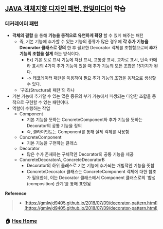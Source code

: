 ## [JAVA 객체지향 디자인 패턴, 한빛미디어](http://www.kyobobook.co.kr/product/detailViewKor.laf?mallGb=KOR&ejkGb=KOR&barcode=9788968480911&orderClick=JAj) 학습

### 데커레이터 패턴
* **객체의 결합** 을 통해 **기능을 동적으로 유연하게 확장** 할 수 있게 해주는 패턴
  * 즉, 기본 기능에 추가할 수 있는 기능의 종류가 많은 경우에 **각 추가 기능을 Decorator 클래스로 정의** 한 후 필요한 Decorator 객체를 조합함으로써 **추가 기능의 조합을 설계** 하는 방식이다.
    * Ex) 기본 도로 표시 기능에 차선 표시, 교통량 표시, 교차로 표시, 단속 카메라 표시의 4가지 추가 기능이 있을 때 추가 기능의 모든 조합은 15가지가 된다.
    * -> 데코레이터 패턴을 이용하여 필요 추가 기능의 조합을 동적으로 생성할 수 있다.
  * '구조(Structural) 패턴'의 하나
* 기본 기능에 추가할 수 있는 많은 종류의 부가 기능에서 파생되는 다양한 조합을 동적으로 구현할 수 있는 패턴이다.
* 역할이 수행하는 작업
  * Component
    * 기본 기능을 뜻하는 ConcreteComponent와 추가 기능을 뜻하는 Decorator의 공통 기능을 정의
    * 즉, 클라이언트는 Component를 통해 실제 객체를 사용함
  * ConcreteComponent
    * 기본 기능을 구현하는 클래스
  * Decorator
    * 많은 수가 존재하는 구체적인 Decorator의 공통 기능을 제공
  * ConcreteDecoratorA, ConcreteDecoratorB
    * Decorator의 하위 클래스로 기본 기능에 추가되는 개별적인 기능을 뜻함
    * ConcreteDecorator 클래스는 ConcreteComponent 객체에 대한 참조가 필요한데, 이는 Decorator 클래스에서 Component 클래스로의 '합성(composition) 관계'를 통해 표현됨

**Reference**
> - [https://gmlwjd9405.github.io/2018/07/09/decorator-pattern.html](https://gmlwjd9405.github.io/2018/07/09/decorator-pattern.html)


### :house: [Hee Home](https://github.com/WeareSoft/WWL/tree/master/hee)
